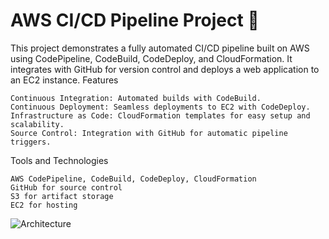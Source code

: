 # AWS CI/CD Pipeline Project 🚀

This project demonstrates a fully automated CI/CD pipeline built on AWS using CodePipeline, CodeBuild, CodeDeploy, and CloudFormation. It integrates with GitHub for version control and deploys a web application to an EC2 instance.
Features

    Continuous Integration: Automated builds with CodeBuild.
    Continuous Deployment: Seamless deployments to EC2 with CodeDeploy.
    Infrastructure as Code: CloudFormation templates for easy setup and scalability.
    Source Control: Integration with GitHub for automatic pipeline triggers.

Tools and Technologies

    AWS CodePipeline, CodeBuild, CodeDeploy, CloudFormation
    GitHub for source control
    S3 for artifact storage
    EC2 for hosting

![Architecture](https://github.com/user-attachments/assets/8cf7b2d2-4a93-43cb-afc7-6aa94077d574)
